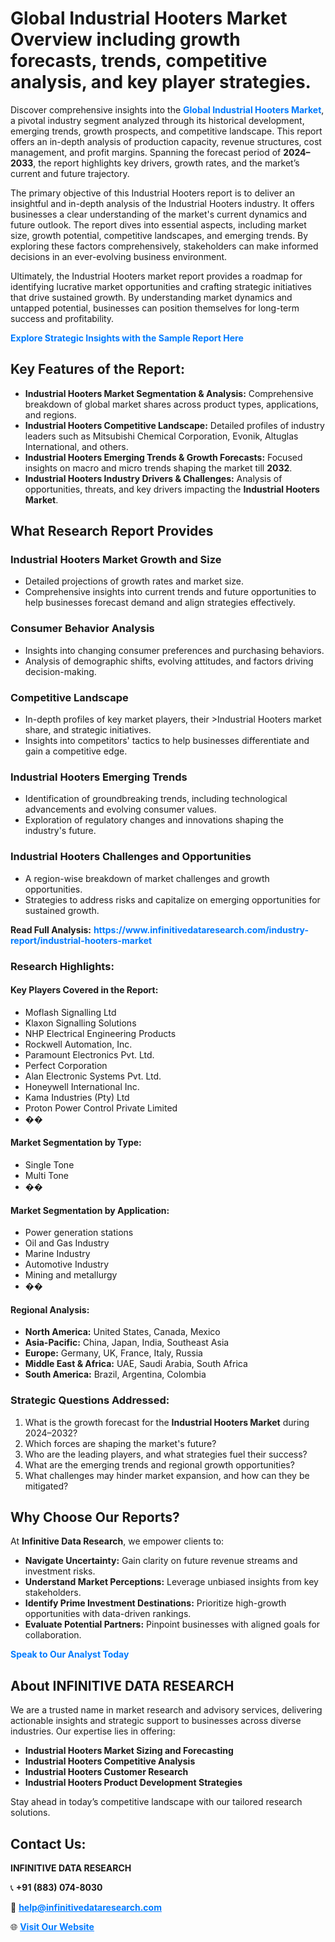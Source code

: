 <h1>Global Industrial Hooters Market Overview including growth forecasts, trends, competitive analysis, and key player strategies.</h1>
<p>
Discover comprehensive insights into the 
<a href="https://www.infinitivedataresearch.com/industry-report/industrial-hooters-market" rel="dofollow" style="color: #007BFF; text-decoration: none;"><strong>Global Industrial Hooters Market</strong></a>, a pivotal industry segment analyzed through its historical development, emerging trends, growth prospects, and competitive landscape. This report offers an in-depth analysis of production capacity, revenue structures, cost management, and profit margins. Spanning the forecast period of <strong>2024–2033</strong>, the report highlights key drivers, growth rates, and the market’s current and future trajectory.
</p>
<p>
The primary objective of this Industrial Hooters report is to deliver an insightful and in-depth analysis of the Industrial Hooters industry. It offers businesses a clear understanding of the market's current dynamics and future outlook. The report dives into essential aspects, including market size, growth potential, competitive landscapes, and emerging trends. By exploring these factors comprehensively, stakeholders can make informed decisions in an ever-evolving business environment.
</p>
<p>
Ultimately, the Industrial Hooters market report provides a roadmap for identifying lucrative market opportunities and crafting strategic initiatives that drive sustained growth. By understanding market dynamics and untapped potential, businesses can position themselves for long-term success and profitability.
</p>
<p>
<a href="https://www.infinitivedataresearch.com/request-sample/reportId=109315" style="color: #007BFF; text-decoration: none;"><strong>Explore Strategic Insights with the Sample Report Here</strong></a>
</p>

<h2>Key Features of the Report:</h2>
<ul>
<li><strong>Industrial Hooters Market Segmentation & Analysis:</strong> Comprehensive breakdown of global market shares across product types, applications, and regions.</li>
<li><strong>Industrial Hooters Competitive Landscape:</strong> Detailed profiles of industry leaders such as Mitsubishi Chemical Corporation, Evonik, Altuglas International, and others.</li>
<li><strong>Industrial Hooters Emerging Trends & Growth Forecasts:</strong> Focused insights on macro and micro trends shaping the market till <strong>2032</strong>.</li>
<li><strong>Industrial Hooters Industry Drivers & Challenges:</strong> Analysis of opportunities, threats, and key drivers impacting the <strong>Industrial Hooters Market</strong>.</li>
</ul>

<h2>What Research Report Provides</h2>
<h3>Industrial Hooters Market Growth and Size</h3>
<ul>
<li>Detailed projections of growth rates and market size.</li>
<li>Comprehensive insights into current trends and future opportunities to help businesses forecast demand and align strategies effectively.</li>
</ul>

<h3>Consumer Behavior Analysis</h3>
<ul>
<li>Insights into changing consumer preferences and purchasing behaviors.</li>
<li>Analysis of demographic shifts, evolving attitudes, and factors driving decision-making.</li>
</ul>

<h3>Competitive Landscape</h3>
<ul>
<li>In-depth profiles of key market players, their >Industrial Hooters market share, and strategic initiatives.</li>
<li>Insights into competitors' tactics to help businesses differentiate and gain a competitive edge.</li>
</ul>

<h3>Industrial Hooters Emerging Trends</h3>
<ul>
<li>Identification of groundbreaking trends, including technological advancements and evolving consumer values.</li>
<li>Exploration of regulatory changes and innovations shaping the industry's future.</li>
</ul>

<h3>Industrial Hooters Challenges and Opportunities</h3>
<ul>
<li>A region-wise breakdown of market challenges and growth opportunities.</li>
<li>Strategies to address risks and capitalize on emerging opportunities for sustained growth.</li>
</ul>
<p><strong>Read Full Analysis:</strong> <a href="https://www.infinitivedataresearch.com/industry-report/industrial-hooters-market" rel="dofollow" style="color: #007BFF; text-decoration: none;"><strong>https://www.infinitivedataresearch.com/industry-report/industrial-hooters-market</strong></a></p>
<h3>Research Highlights:</h3>
<h4>Key Players Covered in the Report:</h4>
<ul><li>Moflash Signalling Ltd</li><li>Klaxon Signalling Solutions</li><li>NHP Electrical Engineering Products</li><li>Rockwell Automation, Inc.</li><li>Paramount Electronics Pvt. Ltd.</li><li>Perfect Corporation</li><li>Alan Electronic Systems Pvt. Ltd.</li><li>Honeywell International Inc.</li><li>Kama Industries (Pty) Ltd</li><li>Proton Power Control Private Limited</li><li>��</li></ul>
<h4>Market Segmentation by Type:</h4>
<ul><li>Single Tone</li><li>Multi Tone</li><li>��</li></ul>
<h4>Market Segmentation by Application:</h4>
<ul><li>Power generation stations</li><li>Oil and Gas Industry</li><li>Marine Industry</li><li>Automotive Industry</li><li>Mining and metallurgy</li><li>��</li></ul>

<h4>Regional Analysis:</h4>
<ul>
<li><strong>North America:</strong> United States, Canada, Mexico</li>
<li><strong>Asia-Pacific:</strong> China, Japan, India, Southeast Asia</li>
<li><strong>Europe:</strong> Germany, UK, France, Italy, Russia</li>
<li><strong>Middle East & Africa:</strong> UAE, Saudi Arabia, South Africa</li>
<li><strong>South America:</strong> Brazil, Argentina, Colombia</li>
</ul>

<h3>Strategic Questions Addressed:</h3>
<ol>
<li>What is the growth forecast for the <strong>Industrial Hooters Market</strong> during 2024–2032?</li>
<li>Which forces are shaping the market's future?</li>
<li>Who are the leading players, and what strategies fuel their success?</li>
<li>What are the emerging trends and regional growth opportunities?</li>
<li>What challenges may hinder market expansion, and how can they be mitigated?</li>
</ol>

<h2>Why Choose Our Reports?</h2>
<p>At <strong>Infinitive Data Research</strong>, we empower clients to:</p>
<ul>
<li><strong>Navigate Uncertainty:</strong> Gain clarity on future revenue streams and investment risks.</li>
<li><strong>Understand Market Perceptions:</strong> Leverage unbiased insights from key stakeholders.</li>
<li><strong>Identify Prime Investment Destinations:</strong> Prioritize high-growth opportunities with data-driven rankings.</li>
<li><strong>Evaluate Potential Partners:</strong> Pinpoint businesses with aligned goals for collaboration.</li>
</ul>
<p><a href="https://www.infinitivedataresearch.com/industry-report/industrial-hooters-market" rel="dofollow" style="color: #007BFF; text-decoration: none;"><strong>Speak to Our Analyst Today</strong></a></p>

<h2>About INFINITIVE DATA RESEARCH</h2>
<p>We are a trusted name in market research and advisory services, delivering actionable insights and strategic support to businesses across diverse industries. Our expertise lies in offering:</p>
<ul>
<li><strong>Industrial Hooters Market Sizing and Forecasting</strong></li>
<li><strong>Industrial Hooters Competitive Analysis</strong></li>
<li><strong>Industrial Hooters Customer Research</strong></li>
<li><strong>Industrial Hooters Product Development Strategies</strong></li>
</ul>
<p>Stay ahead in today’s competitive landscape with our tailored research solutions.</p>

<h2>Contact Us:</h2>
<p><strong>INFINITIVE DATA RESEARCH</strong></p>
<p>📞 <strong>+91 (883) 074-8030</strong></p>
<p>📧 <strong><a href="mailto:help@infinitivedataresearch.com" style="color: #007BFF;">help@infinitivedataresearch.com</a></strong></p>
<p>🌐 <strong><a href="https://www.infinitivedataresearch.com" rel="dofollow" style="color: #007BFF;">Visit Our Website</a></strong></p>